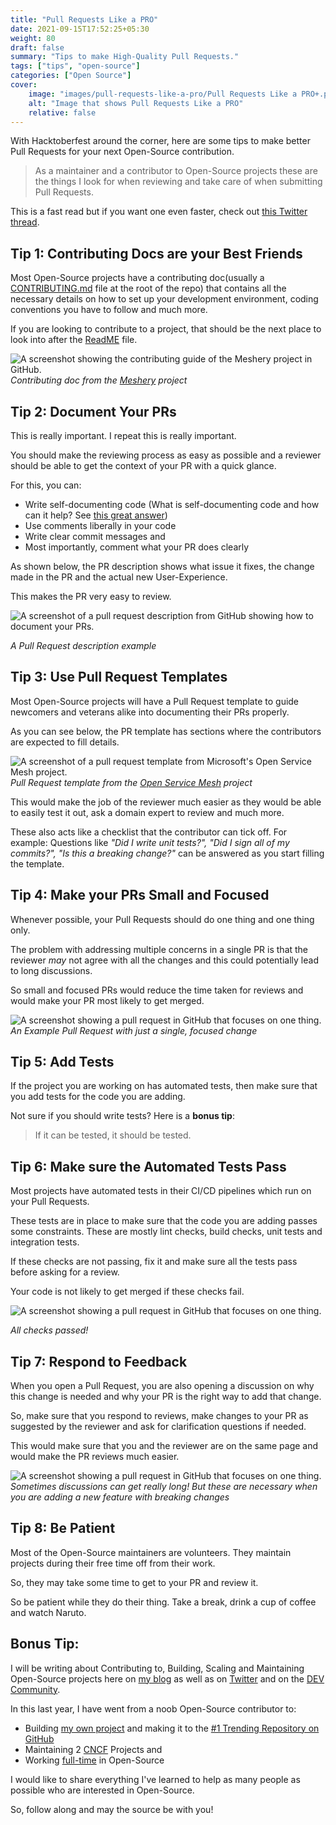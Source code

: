 ```yaml
---
title: "Pull Requests Like a PRO"
date: 2021-09-15T17:52:25+05:30
weight: 80
draft: false
summary: "Tips to make High-Quality Pull Requests."
tags: ["tips", "open-source"]
categories: ["Open Source"]
cover:
    image: "images/pull-requests-like-a-pro/Pull Requests Like a PRO+.png"
    alt: "Image that shows Pull Requests Like a PRO"
    relative: false
---
```


With Hacktoberfest around the corner, here are some tips to make better Pull Requests for your next Open-Source contribution.

> As a maintainer and a contributor to Open-Source projects these are the things I look for when reviewing and take care of when submitting Pull Requests.

This is a fast read but if you want one even faster, check out [this Twitter thread](https://twitter.com/sudo_navendu/status/1437456596473303042).

## Tip 1: Contributing Docs are your Best Friends

Most Open-Source projects have a contributing doc(usually a [CONTRIBUTING.md](https://github.com/meshery/meshery/blob/master/CONTRIBUTING.md) file at the root of the repo) that contains all the necessary details on how to set up your development environment, coding conventions you have to follow and much more.

If you are looking to contribute to a project, that should be the next place to look into after the [ReadME](https://github.com/meshery/meshery#readme) file.

![A screenshot showing the contributing guide of the Meshery project in GitHub.](https://dev-to-uploads.s3.amazonaws.com/uploads/articles/dh3n0tmz2y2gle49ewav.png)
_Contributing doc from the [Meshery](https://github.com/meshery/meshery) project_

## Tip 2: Document Your PRs

This is really important. I repeat this is really important.

You should make the reviewing process as easy as possible and a reviewer should be able to get the context of your PR with a quick glance.

For this, you can:
* Write self-documenting code (What is self-documenting code and how can it help? See [this great answer](https://stackoverflow.com/a/209089/12424846))
* Use comments liberally in your code
* Write clear commit messages and
* Most importantly, comment what your PR does clearly

As shown below, the PR description shows what issue it fixes, the change made in the PR and the actual new User-Experience.

This makes the PR very easy to review.

![A screenshot of a pull request description from GitHub showing how to document your PRs.](https://dev-to-uploads.s3.amazonaws.com/uploads/articles/oqb563b2yjo9nie1rxzi.png)

_A Pull Request description example_

## Tip 3: Use Pull Request Templates

Most Open-Source projects will have a Pull Request template to guide newcomers and veterans alike into documenting their PRs properly.

As you can see below, the PR template has sections where the contributors are expected to fill details.

![A screenshot of a pull request template from Microsoft's Open Service Mesh project.](https://dev-to-uploads.s3.amazonaws.com/uploads/articles/knvukchmgvajbzil8390.png)
_Pull Request template from the [Open Service Mesh](https://github.com/openservicemesh/osm) project_

This would make the job of the reviewer much easier as they would be able to easily test it out, ask a domain expert to review and much more.

These also acts like a checklist that the contributor can tick off. For example: Questions like _"Did I write unit tests?", "Did I sign all of my commits?", "Is this a breaking change?"_ can be answered as you start filling the template.

## Tip 4: Make your PRs Small and Focused

Whenever possible, your Pull Requests should do one thing and one thing only.

The problem with addressing multiple concerns in a single PR is that the reviewer _may_ not agree with all the changes and this could potentially lead to long discussions.

So small and focused PRs would reduce the time taken for reviews and would make your PR most likely to get merged.

![A screenshot showing a pull request in GitHub that focuses on one thing.](https://dev-to-uploads.s3.amazonaws.com/uploads/articles/klteluhjfn90k2hfe7to.png)
_An Example Pull Request with just a single, focused change_

## Tip 5: Add Tests

If the project you are working on has automated tests, then make sure that you add tests for the code you are adding.

Not sure if you should write tests? Here is a **bonus tip**:

> If it can be tested, it should be tested.

## Tip 6: Make sure the Automated Tests Pass

Most projects have automated tests in their CI/CD pipelines which run on your Pull Requests.

These tests are in place to make sure that the code you are adding passes some constraints. These are mostly lint checks, build checks, unit tests and integration tests.

If these checks are not passing, fix it and make sure all the tests pass before asking for a review.

Your code is not likely to get merged if these checks fail.

![A screenshot showing a pull request in GitHub that focuses on one thing.](https://dev-to-uploads.s3.amazonaws.com/uploads/articles/oj5w3yqu7v4627wdpeyd.png)

_All checks passed!_

## Tip 7: Respond to Feedback

When you open a Pull Request, you are also opening a discussion on why this change is needed and why your PR is the right way to add that change.

So, make sure that you respond to reviews, make changes to your PR as suggested by the reviewer and ask for clarification questions if needed.

This would make sure that you and the reviewer are on the same page and would make the PR reviews much easier.

![A screenshot showing a pull request in GitHub that focuses on one thing.](https://dev-to-uploads.s3.amazonaws.com/uploads/articles/uqkme7w60iijpiv8okv7.png)
_Sometimes discussions can get really long! But these are necessary when you are adding a new feature with breaking changes_

## Tip 8: Be Patient

Most of the Open-Source maintainers are volunteers. They maintain projects during their free time off from their work.

So, they may take some time to get to your PR and review it.

So be patient while they do their thing. Take a break, drink a cup of coffee and watch Naruto.

## Bonus Tip:

I will be writing about Contributing to, Building, Scaling and Maintaining Open-Source projects here on [my blog](https://navendu.me/) as well as on [Twitter](https://twitter.com/sudo_navendu) and on the [DEV Community](https://dev.to/navendu).

In this last year, I have went from a noob Open-Source contributor to:
* Building [my own project](https://github.com/nsfw-filter/nsfw-filter) and making it to the [#1 Trending Repository on GitHub](https://twitter.com/sudo_navendu/status/1298191582101778433)
* Maintaining 2 [CNCF](https://www.cncf.io/) Projects and
* Working [full-time](https://github.com/navendu-pottekkat) in Open-Source

I would like to share everything I've learned to help as many people as possible who are interested in Open-Source.

So, follow along and may the source be with you!
